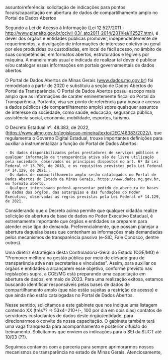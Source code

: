 assunto/referência: solicitação de indicações para pontos focais/capacitação em abertura de dados de compartilhamento amplo no Portal de Dados Abertos

Segundo a Lei de Acesso à Informação (Lei 12.527/2011 - http://www.planalto.gov.br/ccivil_03/_ato2011-2014/2011/lei/l12527.htm), é dever dos órgãos e entidades públicas promover, independentemente de requerimentos, a divulgação de informações de interesse coletivo ou geral por eles produzidas ou custodiadas, em local de fácil acesso, no âmbito de suas competências, em formatos abertos, estruturados e legíveis por máquina. A maneira mais usual e indicada de realizar tal dever é publicar e/ou catalogar essas informações em portais governamentais de dados abertos.

O Portal de Dados Abertos de Minas Gerais (www.dados.mg.gov.br) foi remodelado a partir de 2020 e substituiu a seção de Dados Abertos do Portal da Transparência. O Portal de Dados Abertos possui escopo mais amplo que as informações de caráter eminentemente fiscal do Portal da Transparência. Portanto, visa ser ponto de referência para busca e acesso a dados públicos (de compartilhamento amplo) sobre quaisquer assuntos de interesse da sociedade, como saúde, educação, segurança pública, assistência social, economia, mobilidade, esportes, turismo.

O Decreto Estadual nº. 48.383, de 2022, (https://www.almg.gov.br/legislacao-mineira/texto/DEC/48383/2022/), que regulamenta o Governo Digital Estadual, trouxe importantes definições para auxiliar a instrumentalizar a função do Portal de Dados Abertos:

	- Os dados disponibilizados pelos prestadores de serviços públicos e qualquer informação de transparência ativa são de livre utilização pela sociedade, observados os princípios dispostos no art. 6º da Lei Federal nº 13.709, de 2018, e os requisitos previstos pela Lei Federal nº 14.129, de 2021.;
	- Os dados de compartilhamento amplo serão catalogados no Portal de Dados Abertos do Estado de Minas Gerais, https://www.dados.mg.gov.br, em formato aberto.
	- Qualquer interessado poderá apresentar pedido de abertura de bases de dados dos órgãos, das autarquias e das fundações do Poder Executivo, observadas as regras previstas pela Lei Federal nº 14.129, de 2021.  

Considerando que o Decreto acima permite que qualquer cidadão realize solicição de abertura de base de dados no Poder Executivo Estadual, é extremamente importante que órgãos e entidades se preparem para atender esse tipo de demanda. Preferencialmente, que possam planejar a abertura daquelas bases que contenham as informações mais demandadas pelos mecanismos de transparência passiva (e-SIC, Fale Conosco, dentre outros).

Uma diretriz estratégica desta Controladoria-Geral do Estado (CGE/MG) é "Promover melhora na gestão pública por meio de elevado grau de transparência ativa nas secretarias e vinculadas". Assim, para auxiliar os órgãos e entidades a alcançarem esse objetivo, conforme previsto nas legislações supra, a CGE/MG está preparando uma capacitação em abertura de dados, em maio de 2023. Para uma realização exitosa, estamos buscando identificar responsáveis pelas bases de dados de compartilhamento amplo (que não estão sujeitas a restrição de acesso) e que ainda não estão catalogadas no Portal de Dados Abertos.

Nesse sentido, solicitamos a este gabinete que nos indique uma listagem contendo XX (três?? => 53x4=210+/-, 100 por dia em dois dias) contatos de servidores custodiantes de dados deste órgão/entidade, para direcionarmos o convite da nossa capacitação. O gabinete também terá uma vaga franqueada para acompanhamento e posterior difusão do treinamento. Solicitamos que enviem as indicações para o SEI da SUCT até 10/03 (??).

Seguimos contamos com a parceria para sempre aprimorarmos nossos mecanismos de transparência no estado de Minas Gerais. Atenciosamente,
